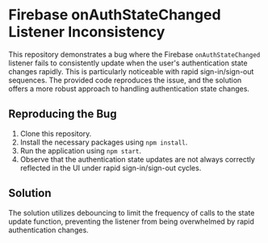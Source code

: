 # Firebase onAuthStateChanged Listener Inconsistency

This repository demonstrates a bug where the Firebase `onAuthStateChanged` listener fails to consistently update when the user's authentication state changes rapidly.  This is particularly noticeable with rapid sign-in/sign-out sequences.  The provided code reproduces the issue, and the solution offers a more robust approach to handling authentication state changes.

## Reproducing the Bug

1. Clone this repository.
2. Install the necessary packages using `npm install`.
3. Run the application using `npm start`. 
4. Observe that the authentication state updates are not always correctly reflected in the UI under rapid sign-in/sign-out cycles.

## Solution

The solution utilizes debouncing to limit the frequency of calls to the state update function, preventing the listener from being overwhelmed by rapid authentication changes.
